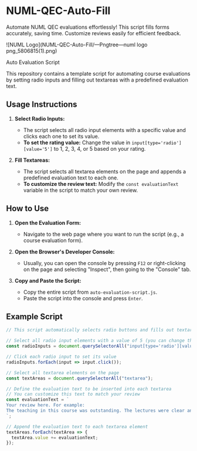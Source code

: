# NUML-QEC-Auto-Fill
Automate NUML QEC evaluations effortlessly! This script fills forms accurately, saving time. Customize reviews easily for efficient feedback.


![NUML Logo](NUML-QEC-Auto-Fill/—Pngtree—numl logo png_5806815(1).png)

Auto Evaluation Script

This repository contains a template script for automating course evaluations by setting radio inputs and filling out textareas with a predefined evaluation text.

## Usage Instructions

1. **Select Radio Inputs:**
   - The script selects all radio input elements with a specific value and clicks each one to set its value.
   - **To set the rating value:** Change the value in `input[type='radio'][value='5']` to 1, 2, 3, 4, or 5 based on your rating.

2. **Fill Textareas:**
   - The script selects all textarea elements on the page and appends a predefined evaluation text to each one.
   - **To customize the review text:** Modify the `const evaluationText` variable in the script to match your own review.

## How to Use

1. **Open the Evaluation Form:**
   - Navigate to the web page where you want to run the script (e.g., a course evaluation form).

2. **Open the Browser's Developer Console:**
   - Usually, you can open the console by pressing `F12` or right-clicking on the page and selecting "Inspect", then going to the "Console" tab.

3. **Copy and Paste the Script:**
   - Copy the entire script from `auto-evaluation-script.js`.
   - Paste the script into the console and press `Enter`.

## Example Script

```javascript
// This script automatically selects radio buttons and fills out textareas on a course evaluation form.

// Select all radio input elements with a value of 5 (you can change the value to 1, 2, 3, or 4 if needed)
const radioInputs = document.querySelectorAll("input[type='radio'][value='5']");

// Click each radio input to set its value
radioInputs.forEach(input => input.click());

// Select all textarea elements on the page
const textAreas = document.querySelectorAll("textarea");

// Define the evaluation text to be inserted into each textarea
// You can customize this text to match your review
const evaluationText = `
Your review here. For example:
The teaching in this course was outstanding. The lectures were clear and well-paced, making it easy to understand the material. The teacher's approach was organized and the teaching methods were engaging. The course materials were helpful and included practical examples that made the content relevant and easy to grasp. The teacher was responsive to student queries and provided timely, constructive feedback. Overall, this course was a valuable and enjoyable experience.
`;

// Append the evaluation text to each textarea element
textAreas.forEach(textArea => {
  textArea.value += evaluationText;
});
